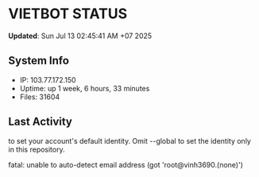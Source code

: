 # VIETBOT STATUS
**Updated**: Sun Jul 13 02:45:41 AM +07 2025

## System Info
- IP: 103.77.172.150
- Uptime: up 1 week, 6 hours, 33 minutes
- Files: 31604

## Last Activity

to set your account's default identity.
Omit --global to set the identity only in this repository.

fatal: unable to auto-detect email address (got 'root@vinh3690.(none)')
